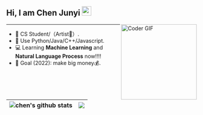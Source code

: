 ## Hi, I am Chen Junyi <img src="https://media.giphy.com/media/hvRJCLFzcasrR4ia7z/giphy.gif" width="25px"> 
<img align="right" src="https://i.imgur.com/mVIr207.gif" alt="Coder GIF" height="200">
<hr/>

- 🤖️  CS Student/（Artist🎨）. 
- 👶  Use Python/Java/C++/Javascript.
- 💻  Learning **Machine Learning** and **Natural Language Process** now!!!!
- 🎯 Goal (2022): make big money💰.


<div align="center">
  
|<img align="center" src="https://github-readme-stats.vercel.app/api?username=chenjunyi1999&show_icons=true&include_all_commits=true&theme=buefy&hide_border=true" alt="chen's github stats" /></a> |<img align="center" src="https://github-readme-stats.vercel.app/api/top-langs/?username=chenjunyi1999&layout=compact&theme=buefy&hide_border=true" /></a> |
| ------------- | ------------- |
  
</div>

<br />
<br />
<!--START_SECTION:badges-->
<!--END_SECTION:badges-->
